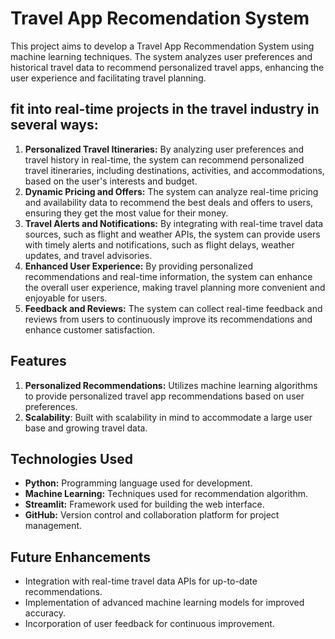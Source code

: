 # Travel App Recomendation System
This project aims to develop a Travel App Recommendation System using machine learning techniques. The system analyzes user preferences and historical travel data to recommend personalized travel apps, enhancing the user experience and facilitating travel planning.

## fit into real-time projects in the travel industry in several ways:
1. **Personalized Travel Itineraries:** By analyzing user preferences and travel history in real-time, the system can recommend personalized travel itineraries, including destinations, activities, and accommodations, based on the user's interests and budget.
2. **Dynamic Pricing and Offers:** The system can analyze real-time pricing and availability data to recommend the best deals and offers to users, ensuring they get the most value for their money.
3. **Travel Alerts and Notifications:** By integrating with real-time travel data sources, such as flight and weather APIs, the system can provide users with timely alerts and notifications, such as flight delays, weather updates, and travel advisories.
4. **Enhanced User Experience:** By providing personalized recommendations and real-time information, the system can enhance the overall user experience, making travel planning more convenient and enjoyable for users.
5. **Feedback and Reviews:** The system can collect real-time feedback and reviews from users to continuously improve its recommendations and enhance customer satisfaction.


## Features
1. **Personalized Recommendations:** Utilizes machine learning algorithms to provide personalized travel app recommendations based on user preferences.
2. **Scalability**: Built with scalability in mind to accommodate a large user base and growing travel data.

## Technologies Used
- **Python:** Programming language used for development.
- **Machine Learning:** Techniques used for recommendation algorithm.
- **Streamlit:** Framework used for building the web interface.
- **GitHub:** Version control and collaboration platform for project management.


## Future Enhancements
- Integration with real-time travel data APIs for up-to-date recommendations.
- Implementation of advanced machine learning models for improved accuracy.
- Incorporation of user feedback for continuous improvement.
